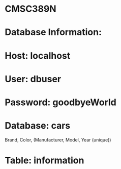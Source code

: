# CMSC389N

# Database Information:
# Host: localhost
# User: dbuser
# Password: goodbyeWorld
# Database: cars
Brand, Color, (Manufacturer, Model, Year (unique))

# Table: information

